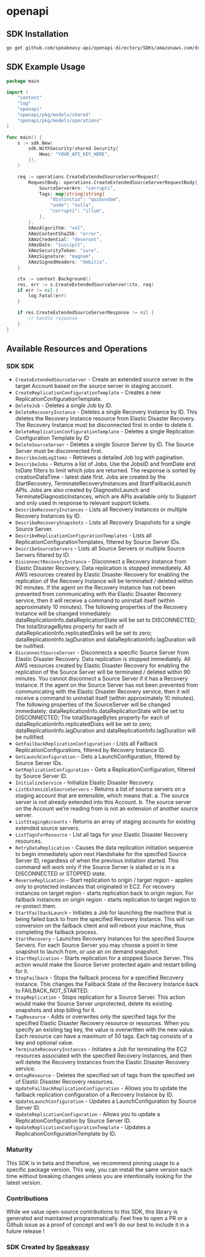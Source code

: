 # openapi

<!-- Start SDK Installation -->
## SDK Installation

```bash
go get github.com/speakeasy-api/openapi-directory/SDKs/amazonaws.com/drs/2020-02-26/go
```
<!-- End SDK Installation -->

## SDK Example Usage
<!-- Start SDK Example Usage -->
```go
package main

import (
    "context"
    "log"
    "openapi"
    "openapi/pkg/models/shared"
    "openapi/pkg/models/operations"
)

func main() {
    s := sdk.New(
        sdk.WithSecurity(shared.Security{
            Hmac: "YOUR_API_KEY_HERE",
        }),
    )

    req := operations.CreateExtendedSourceServerRequest{
        RequestBody: operations.CreateExtendedSourceServerRequestBody{
            SourceServerArn: "corrupti",
            Tags: map[string]string{
                "distinctio": "quibusdam",
                "unde": "nulla",
                "corrupti": "illum",
            },
        },
        XAmzAlgorithm: "vel",
        XAmzContentSha256: "error",
        XAmzCredential: "deserunt",
        XAmzDate: "suscipit",
        XAmzSecurityToken: "iure",
        XAmzSignature: "magnam",
        XAmzSignedHeaders: "debitis",
    }

    ctx := context.Background()
    res, err := s.CreateExtendedSourceServer(ctx, req)
    if err != nil {
        log.Fatal(err)
    }

    if res.CreateExtendedSourceServerResponse != nil {
        // handle response
    }
}
```
<!-- End SDK Example Usage -->

<!-- Start SDK Available Operations -->
## Available Resources and Operations

### SDK SDK

* `CreateExtendedSourceServer` - Create an extended source server in the target Account based on the source server in staging account.
* `CreateReplicationConfigurationTemplate` - Creates a new ReplicationConfigurationTemplate.
* `DeleteJob` - Deletes a single Job by ID.
* `DeleteRecoveryInstance` - Deletes a single Recovery Instance by ID. This deletes the Recovery Instance resource from Elastic Disaster Recovery. The Recovery Instance must be disconnected first in order to delete it.
* `DeleteReplicationConfigurationTemplate` - Deletes a single Replication Configuration Template by ID
* `DeleteSourceServer` - Deletes a single Source Server by ID. The Source Server must be disconnected first.
* `DescribeJobLogItems` - Retrieves a detailed Job log with pagination.
* `DescribeJobs` - Returns a list of Jobs. Use the JobsID and fromDate and toDate filters to limit which jobs are returned. The response is sorted by creationDataTime - latest date first. Jobs are created by the StartRecovery, TerminateRecoveryInstances and StartFailbackLaunch APIs. Jobs are also created by DiagnosticLaunch and TerminateDiagnosticInstances, which are APIs available only to *Support* and only used in response to relevant support tickets.
* `DescribeRecoveryInstances` - Lists all Recovery Instances or multiple Recovery Instances by ID.
* `DescribeRecoverySnapshots` - Lists all Recovery Snapshots for a single Source Server.
* `DescribeReplicationConfigurationTemplates` - Lists all ReplicationConfigurationTemplates, filtered by Source Server IDs.
* `DescribeSourceServers` - Lists all Source Servers or multiple Source Servers filtered by ID.
* `DisconnectRecoveryInstance` - Disconnect a Recovery Instance from Elastic Disaster Recovery. Data replication is stopped immediately. All AWS resources created by Elastic Disaster Recovery for enabling the replication of the Recovery Instance will be terminated / deleted within 90 minutes. If the agent on the Recovery Instance has not been prevented from communicating with the Elastic Disaster Recovery service, then it will receive a command to uninstall itself (within approximately 10 minutes). The following properties of the Recovery Instance will be changed immediately: dataReplicationInfo.dataReplicationState will be set to DISCONNECTED; The totalStorageBytes property for each of dataReplicationInfo.replicatedDisks will be set to zero; dataReplicationInfo.lagDuration and dataReplicationInfo.lagDuration will be nullified.
* `DisconnectSourceServer` - Disconnects a specific Source Server from Elastic Disaster Recovery. Data replication is stopped immediately. All AWS resources created by Elastic Disaster Recovery for enabling the replication of the Source Server will be terminated / deleted within 90 minutes. You cannot disconnect a Source Server if it has a Recovery Instance. If the agent on the Source Server has not been prevented from communicating with the Elastic Disaster Recovery service, then it will receive a command to uninstall itself (within approximately 10 minutes). The following properties of the SourceServer will be changed immediately: dataReplicationInfo.dataReplicationState will be set to DISCONNECTED; The totalStorageBytes property for each of dataReplicationInfo.replicatedDisks will be set to zero; dataReplicationInfo.lagDuration and dataReplicationInfo.lagDuration will be nullified.
* `GetFailbackReplicationConfiguration` - Lists all Failback ReplicationConfigurations, filtered by Recovery Instance ID.
* `GetLaunchConfiguration` - Gets a LaunchConfiguration, filtered by Source Server IDs.
* `GetReplicationConfiguration` - Gets a ReplicationConfiguration, filtered by Source Server ID.
* `InitializeService` - Initialize Elastic Disaster Recovery.
* `ListExtensibleSourceServers` - Returns a list of source servers on a staging account that are extensible, which means that: a. The source server is not already extended into this Account. b. The source server on the Account we’re reading from is not an extension of another source server. 
* `ListStagingAccounts` - Returns an array of staging accounts for existing extended source servers.
* `ListTagsForResource` - List all tags for your Elastic Disaster Recovery resources.
* `RetryDataReplication` - Causes the data replication initiation sequence to begin immediately upon next Handshake for the specified Source Server ID, regardless of when the previous initiation started. This command will work only if the Source Server is stalled or is in a DISCONNECTED or STOPPED state.
* `ReverseReplication` - Start replication to origin / target region - applies only to protected instances that originated in EC2. For recovery instances on target region - starts replication back to origin region. For failback instances on origin region - starts replication to target region to re-protect them. 
* `StartFailbackLaunch` - Initiates a Job for launching the machine that is being failed back to from the specified Recovery Instance. This will run conversion on the failback client and will reboot your machine, thus completing the failback process.
* `StartRecovery` - Launches Recovery Instances for the specified Source Servers. For each Source Server you may choose a point in time snapshot to launch from, or use an on demand snapshot.
* `StartReplication` - Starts replication for a stopped Source Server. This action would make the Source Server protected again and restart billing for it.
* `StopFailback` - Stops the failback process for a specified Recovery Instance. This changes the Failback State of the Recovery Instance back to FAILBACK_NOT_STARTED.
* `StopReplication` - Stops replication for a Source Server. This action would make the Source Server unprotected, delete its existing snapshots and stop billing for it.
* `TagResource` - Adds or overwrites only the specified tags for the specified Elastic Disaster Recovery resource or resources. When you specify an existing tag key, the value is overwritten with the new value. Each resource can have a maximum of 50 tags. Each tag consists of a key and optional value.
* `TerminateRecoveryInstances` - Initiates a Job for terminating the EC2 resources associated with the specified Recovery Instances, and then will delete the Recovery Instances from the Elastic Disaster Recovery service.
* `UntagResource` - Deletes the specified set of tags from the specified set of Elastic Disaster Recovery resources.
* `UpdateFailbackReplicationConfiguration` - Allows you to update the failback replication configuration of a Recovery Instance by ID.
* `UpdateLaunchConfiguration` - Updates a LaunchConfiguration by Source Server ID.
* `UpdateReplicationConfiguration` - Allows you to update a ReplicationConfiguration by Source Server ID.
* `UpdateReplicationConfigurationTemplate` - Updates a ReplicationConfigurationTemplate by ID.
<!-- End SDK Available Operations -->

### Maturity

This SDK is in beta and therefore, we recommend pinning usage to a specific package version.
This way, you can install the same version each time without breaking changes unless you are intentionally
looking for the latest version.

### Contributions

While we value open-source contributions to this SDK, this library is generated and maintained programmatically.
Feel free to open a PR or a Github issue as a proof of concept and we'll do our best to include it in a future release !

### SDK Created by [Speakeasy](https://docs.speakeasyapi.dev/docs/using-speakeasy/client-sdks)
